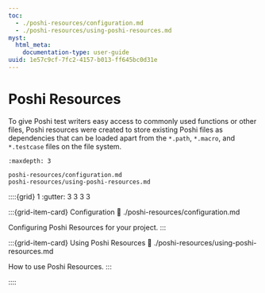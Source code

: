 ```yaml
---
toc:
  - ./poshi-resources/configuration.md
  - ./poshi-resources/using-poshi-resources.md
myst:
  html_meta:
    documentation-type: user-guide
uuid: 1e57c9cf-7fc2-4157-b013-ff645bc0d31e
---
```


# Poshi Resources

To give Poshi test writers easy access to commonly used functions or other files, Poshi resources were created to store existing Poshi files as dependencies that can be loaded apart from the `*.path`, `*.macro`, and `*.testcase` files on the file system.

```{toctree}
:maxdepth: 3

poshi-resources/configuration.md
poshi-resources/using-poshi-resources.md
```

::::{grid} 1
:gutter: 3 3 3 3

:::{grid-item-card} Configuration
:link: ./poshi-resources/configuration.md

Configuring Poshi Resources for your project.
:::

:::{grid-item-card} Using Poshi Resources
:link: ./poshi-resources/using-poshi-resources.md

How to use Poshi Resources.
:::

::::
